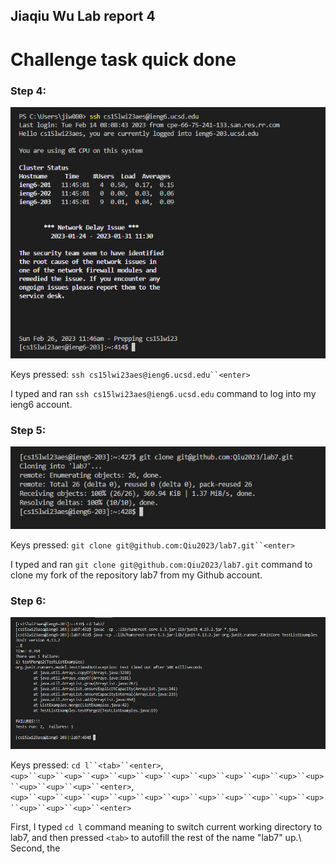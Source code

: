 ## Jiaqiu Wu Lab report 4
# Challenge task quick done

### Step 4:

![image](fig19.png) 

Keys pressed: `ssh cs15lwi23aes@ieng6.ucsd.edu``<enter>`
  
I typed and ran `ssh cs15lwi23aes@ieng6.ucsd.edu` command to log into my ieng6 account.

### Step 5:

![image](fig20.png)

Keys pressed: `git clone git@github.com:Qiu2023/lab7.git``<enter>`

I typed and ran `git clone git@github.com:Qiu2023/lab7.git` command to clone my fork of the repository lab7 from my Github account.

### Step 6:

![image](fig21.png)

Keys pressed: `cd l``<tab>``<enter>`, `<up>``<up>``<up>``<up>``<up>``<up>``<up>``<up>``<up>``<up>``<up>``<up>``<up>``<up>``<up>``<enter>`, `<up>``<up>``<up>``<up>``<up>``<up>``<up>``<up>``<up>``<up>``<up>``<up>``<up>``<up>``<up>``<enter>`

First, I typed `cd l` command meaning to switch current working directory to lab7, and then pressed `<tab>` to autofill the rest of the name "lab7" up.\ Second, the 
